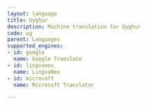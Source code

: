 ```yaml
---
layout: language
title: Uyghur
description: Machine translation for Uyghur
code: ug
parent: Languages
supported_engines:
- id: google
  name: Google Translate
- id: lingvanex
  name: LingvaNex
- id: microsoft
  name: Microsoft Translator

---
```



